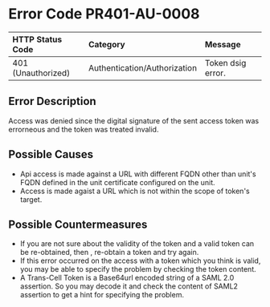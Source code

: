 # Error Code PR401-AU-0008

|HTTP Status Code|Category|Message|
|:--|:--|:--|
|401 (Unauthorized)|Authentication/Authorization|Token dsig error.|

## Error Description

Access was denied since the digital signature of the sent access token was errorneous and the token was treated invalid.

## Possible Causes

- Api access is made against a URL with different FQDN other than unit's FQDN defined in the unit certificate configured on the unit. 
- Access is made agaist a URL which is not within the scope of token's target.

## Possible Countermeasures

- If you are not sure about the validity of the token and a valid token can be re-obtained, then , re-obtain a token and try again.
- If this error occurred on the access with a token which you think is valid, you may be able to specify the problem by checking the token content.
- A Trans-Cell Token is a Base64url encoded string of a SAML 2.0 assertion. So you may decode it and check the content of SAML2 assertion to get a hint for specifying the problem.
